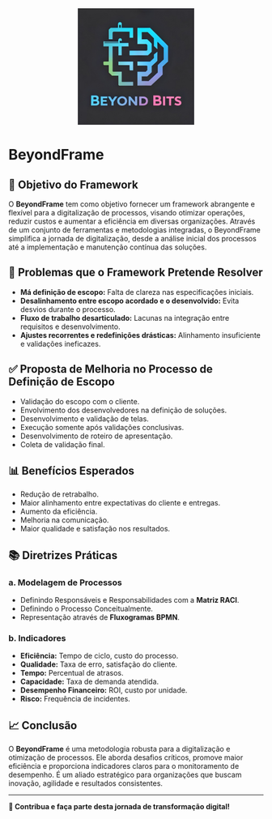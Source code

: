 <div align="center">
  <img src="https://github.com/beyondBitsLtda/beyond/blob/main/img/logo%20Beyond.jpg" alt=" " width="230">
</div>



# BeyondFrame

## 🚀 Objetivo do Framework
O **BeyondFrame** tem como objetivo fornecer um framework abrangente e flexível para a digitalização de processos, visando otimizar operações, reduzir custos e aumentar a eficiência em diversas organizações. Através de um conjunto de ferramentas e metodologias integradas, o BeyondFrame simplifica a jornada de digitalização, desde a análise inicial dos processos até a implementação e manutenção contínua das soluções.

## 📌 Problemas que o Framework Pretende Resolver
- **Má definição de escopo:** Falta de clareza nas especificações iniciais.
- **Desalinhamento entre escopo acordado e o desenvolvido:** Evita desvios durante o processo.
- **Fluxo de trabalho desarticulado:** Lacunas na integração entre requisitos e desenvolvimento.
- **Ajustes recorrentes e redefinições drásticas:** Alinhamento insuficiente e validações ineficazes.

## ✅ Proposta de Melhoria no Processo de Definição de Escopo
- Validação do escopo com o cliente.
- Envolvimento dos desenvolvedores na definição de soluções.
- Desenvolvimento e validação de telas.
- Execução somente após validações conclusivas.
- Desenvolvimento de roteiro de apresentação.
- Coleta de validação final.

## 📊 Benefícios Esperados
- Redução de retrabalho.
- Maior alinhamento entre expectativas do cliente e entregas.
- Aumento da eficiência.
- Melhoria na comunicação.
- Maior qualidade e satisfação nos resultados.

## 📚 Diretrizes Práticas
### a. Modelagem de Processos
- Definindo Responsáveis e Responsabilidades com a **Matriz RACI**.
- Definindo o Processo Conceitualmente.
- Representação através de **Fluxogramas BPMN**.

### b. Indicadores
- **Eficiência:** Tempo de ciclo, custo do processo.
- **Qualidade:** Taxa de erro, satisfação do cliente.
- **Tempo:** Percentual de atrasos.
- **Capacidade:** Taxa de demanda atendida.
- **Desempenho Financeiro:** ROI, custo por unidade.
- **Risco:** Frequência de incidentes.

## 📈 Conclusão
O **BeyondFrame** é uma metodologia robusta para a digitalização e otimização de processos. Ele aborda desafios críticos, promove maior eficiência e proporciona indicadores claros para o monitoramento de desempenho. É um aliado estratégico para organizações que buscam inovação, agilidade e resultados consistentes.

---
**🔗 Contribua e faça parte desta jornada de transformação digital!**
